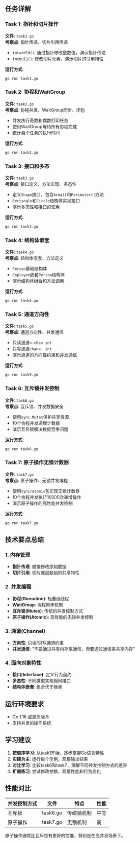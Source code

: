 ## 任务详解

### Task 1: 指针和切片操作
**文件**: `task1.go`  
**考察点**: 指针传递、切片引用传递

- `intadd10()`: 通过指针修改整数值，演示指针传递
- `intmul2()`: 修改切片元素，演示切片的引用特性

**运行方式**:
```bash
go run task1.go
```

### Task 2: 协程和WaitGroup
**文件**: `task2.go`  
**考察点**: 协程并发、WaitGroup同步、闭包

- 并发执行奇数和偶数打印任务
- 使用WaitGroup等待所有协程完成
- 统计每个任务的执行时间

**运行方式**:
```bash
go run task2.go
```

### Task 3: 接口和多态
**文件**: `task3.go`  
**考察点**: 接口定义、方法实现、多态性

- 定义`Shape`接口，包含`Area()`和`Perimeter()`方法
- `Rectangle`和`Circle`结构体实现接口
- 演示多态性和接口的使用

**运行方式**:
```bash
go run task3.go
```

### Task 4: 结构体嵌套
**文件**: `task4.go`  
**考察点**: 结构体嵌套、方法定义

- `Person`基础结构体
- `Employee`嵌套`Person`结构体
- 演示结构体组合和方法调用

**运行方式**:
```bash
go run task4.go
```

### Task 5: 通道方向性
**文件**: `task5.go`  
**考察点**: 通道方向性、并发通信

- 只读通道`<-chan int`
- 只写通道`chan<- int`
- 演示通道的方向性约束和并发通信

**运行方式**:
```bash
go run task5.go
```

### Task 6: 互斥锁并发控制
**文件**: `task6.go`  
**考察点**: 互斥锁、并发数据安全

- 使用`sync.Mutex`保护共享资源
- 10个协程并发递增计数器
- 演示互斥锁解决数据竞争问题

**运行方式**:
```bash
go run task6.go
```

### Task 7: 原子操作无锁计数器
**文件**: `task7.go`  
**考察点**: 原子操作、无锁并发编程

- 使用`sync/atomic`包实现无锁计数器
- 10个协程并发执行10000次递增操作
- 演示原子操作的高性能并发控制

**运行方式**:
```bash
go run task7.go
```

## 技术要点总结

### 1. 内存管理
- **指针传递**: 直接修改原始数据
- **切片引用**: 切片底层数组的共享特性

### 2. 并发编程
- **协程(Goroutine)**: 轻量级线程
- **WaitGroup**: 协程同步机制
- **互斥锁(Mutex)**: 传统的并发控制方式
- **原子操作(Atomic)**: 高性能的无锁并发控制

### 3. 通道(Channel)
- **方向性**: 只读/只写通道约束
- **并发通信**: "不要通过共享内存来通信，而要通过通信来共享内存"

### 4. 面向对象特性
- **接口(Interface)**: 定义行为契约
- **多态性**: 不同类型实现相同接口
- **结构体嵌套**: 组合优于继承

## 运行环境要求

- Go 1.16 或更高版本
- 支持并发的操作系统

## 学习建议

1. **按顺序学习**: 从task1开始，逐步掌握Go语言特性
2. **实践为主**: 运行每个示例，观察输出结果
3. **对比学习**: 比较task6和task7，理解不同并发控制方式的差异
4. **扩展练习**: 尝试修改参数，观察性能和行为变化

## 性能对比

| 并发控制方式 | 文件 | 特点 | 性能 |
|-------------|------|------|------|
| 互斥锁 | task6.go | 传统锁机制 | 中等 |
| 原子操作 | task7.go | 无锁机制 | 高 |

原子操作通常比互斥锁有更好的性能，特别是在高并发场景下。